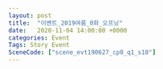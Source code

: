 ```yaml
---
layout: post
title:  "이벤트_2019여름_0화_오프닝"
date:   2020-11-04 14:00:00 +0000
categories: Event
Tags: Story Event
SceneCode: ["scene_evt190627_cp0_q1_s10"]
---
```

